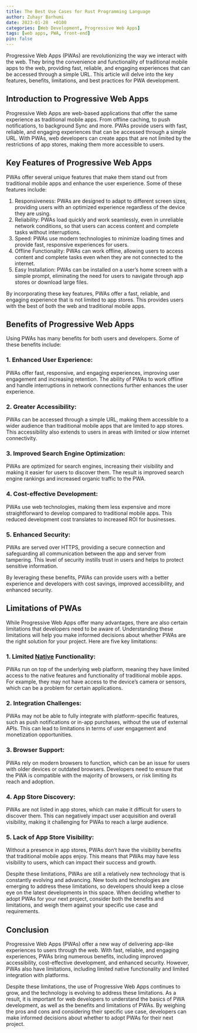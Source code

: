 ```yaml
---
title: The Best Use Cases for Rust Programming Language
author: Zuhayr Barhumi
date: 2023-01-28  +0100
categories: [Web Development, Progressive Web Apps]
tags: [web apps, PWA, front-end]
pin: false
---
```


Progressive Web Apps (PWAs) are revolutionizing the way we interact with the web. They bring the convenience and functionality of traditional mobile apps to the web, providing fast, reliable, and engaging experiences that can be accessed through a simple URL. This article will delve into the key features, benefits, limitations, and best practices for PWA development.

## Introduction to Progressive Web Apps

Progressive Web Apps are web-based applications that offer the same experience as traditional mobile apps. From offline caching, to push notifications, to background Sync and more. PWAs provide users with fast, reliable, and engaging experiences that can be accessed through a simple URL. With PWAs, web developers can create apps that are not limited by the restrictions of app stores, making them more accessible to users.

## Key Features of Progressive Web Apps

PWAs offer several unique features that make them stand out from traditional mobile apps and enhance the user experience. Some of these features include:

1.  Responsiveness: PWAs are designed to adapt to different screen sizes, providing users with an optimized experience regardless of the device they are using.
2.  Reliability: PWAs load quickly and work seamlessly, even in unreliable network conditions, so that users can access content and complete tasks without interruptions.
3.  Speed: PWAs use modern technologies to minimize loading times and provide fast, responsive experiences for users.
4.  Offline Functionality: PWAs can work offline, allowing users to access content and complete tasks even when they are not connected to the internet.
5.  Easy Installation: PWAs can be installed on a user’s home screen with a simple prompt, eliminating the need for users to navigate through app stores or download large files.

By incorporating these key features, PWAs offer a fast, reliable, and engaging experience that is not limited to app stores. This provides users with the best of both the web and traditional mobile apps.

## Benefits of Progressive Web Apps

Using PWAs has many benefits for both users and developers. Some of these benefits include:

### 1\. Enhanced User Experience:

PWAs offer fast, responsive, and engaging experiences, improving user engagement and increasing retention. The ability of PWAs to work offline and handle interruptions in network connections further enhances the user experience.

### 2\. Greater Accessibility:

PWAs can be accessed through a simple URL, making them accessible to a wider audience than traditional mobile apps that are limited to app stores. This accessibility also extends to users in areas with limited or slow internet connectivity.

### 3\. Improved Search Engine Optimization:

PWAs are optimized for search engines, increasing their visibility and making it easier for users to discover them. The result is improved search engine rankings and increased organic traffic to the PWA.

### 4\. Cost-effective Development:

PWAs use web technologies, making them less expensive and more straightforward to develop compared to traditional mobile apps. This reduced development cost translates to increased ROI for businesses.

### 5\. Enhanced Security:

PWAs are served over HTTPS, providing a secure connection and safeguarding all communication between the app and server from tampering. This level of security instills trust in users and helps to protect sensitive information.

By leveraging these benefits, PWAs can provide users with a better experience and developers with cost savings, improved accessibility, and enhanced security.

## Limitations of PWAs

While Progressive Web Apps offer many advantages, there are also certain limitations that developers need to be aware of. Understanding these limitations will help you make informed decisions about whether PWAs are the right solution for your project. Here are five key limitations:

### 1\. Limited [Native](https://ionic.io/resources/articles/what-is-web-native) Functionality:

PWAs run on top of the underlying web platform, meaning they have limited access to the native features and functionality of traditional mobile apps. For example, they may not have access to the device’s camera or sensors, which can be a problem for certain applications.

### 2\. Integration Challenges:

PWAs may not be able to fully integrate with platform-specific features, such as push notifications or in-app purchases, without the use of external APIs. This can lead to limitations in terms of user engagement and monetization opportunities.

### 3\. Browser Support:

PWAs rely on modern browsers to function, which can be an issue for users with older devices or outdated browsers. Developers need to ensure that the PWA is compatible with the majority of browsers, or risk limiting its reach and adoption.

### 4\. App Store Discovery:

PWAs are not listed in app stores, which can make it difficult for users to discover them. This can negatively impact user acquisition and overall visibility, making it challenging for PWAs to reach a large audience.

### 5\. Lack of App Store Visibility:

Without a presence in app stores, PWAs don’t have the visibility benefits that traditional mobile apps enjoy. This means that PWAs may have less visibility to users, which can impact their success and growth.

Despite these limitations, PWAs are still a relatively new technology that is constantly evolving and advancing. New tools and technologies are emerging to address these limitations, so developers should keep a close eye on the latest developments in this space. When deciding whether to adopt PWAs for your next project, consider both the benefits and limitations, and weigh them against your specific use case and requirements.

## Conclusion

Progressive Web Apps (PWAs) offer a new way of delivering app-like experiences to users through the web. With fast, reliable, and engaging experiences, PWAs bring numerous benefits, including improved accessibility, cost-effective development, and enhanced security. However, PWAs also have limitations, including limited native functionality and limited integration with platforms.

Despite these limitations, the use of Progressive Web Apps continues to grow, and the technology is evolving to address these limitations. As a result, it is important for web developers to understand the basics of PWA development, as well as the benefits and limitations of PWAs. By weighing the pros and cons and considering their specific use case, developers can make informed decisions about whether to adopt PWAs for their next project.
